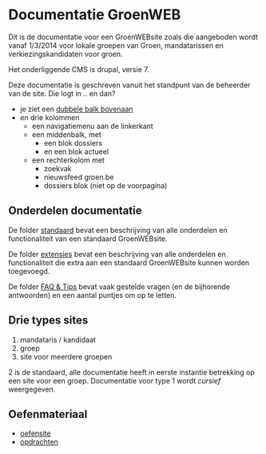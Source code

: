 Documentatie GroenWEB
=====================
Dit is de documentatie voor een GroenWEBsite zoals die aangeboden wordt vanaf 1/3/2014 voor lokale groepen van Groen, mandatarissen en verkiezingskandidaten voor groen.

Het onderliggende CMS is drupal, versie 7.

Deze documentatie is geschreven vanuit het standpunt van de beheerder van de site. Die logt in .. en dan? 

* je ziet een [dubbele balk bovenaan](standaard/beheerbalkbovenaan.md) 
* en drie kolommen
	* een navigatiemenu aan de linkerkant
	* een middenbalk, met
		* een blok dossiers
		* en een blok actueel
	* een rechterkolom met
		* zoekvak
		* nieuwsfeed groen.be
		* dossiers blok (niet op de voorpagina) 	

## Onderdelen documentatie

De folder [standaard](./standaard) bevat een beschrijving van alle onderdelen en functionaliteit van een standaard GroenWEBsite.

De folder [extensies](./extensies) bevat een beschrijving van alle onderdelen en functionaliteit die extra aan een standaard GroenWEBsite kunnen worden toegevoegd.

De folder [FAQ & Tips](faq_tips) bevat vaak gestelde vragen (en de bijhorende antwoorden) en een aantal puntjes om op te letten.


## Drie types sites 

1.  mandataris / kandidaat
2.  groep
3.  site voor meerdere groepen

2 is de standaard, alle documentatie heeft in eerste instantie betrekking op een site voor een groep. Documentatie voor type 1 wordt _cursief_ weergegeven. 


## Oefenmateriaal

* [oefensite](http://oefen3.groenweb.be)
* [opdrachten](./faq_tips/opdrachten.md)

